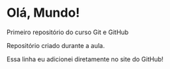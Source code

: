 # Olá, Mundo!
 Primeiro repositório do curso Git e GitHub

 Repositório criado durante a aula.
 
 Essa linha eu adicionei diretamente no site do GitHub!
